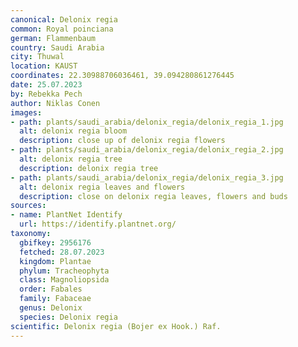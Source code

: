 ```yaml
---
canonical: Delonix regia
common: Royal poinciana
german: Flammenbaum
country: Saudi Arabia
city: Thuwal
location: KAUST
coordinates: 22.30988706036461, 39.094280861276445
date: 25.07.2023
by: Rebekka Pech
author: Niklas Conen
images:
- path: plants/saudi_arabia/delonix_regia/delonix_regia_1.jpg
  alt: delonix regia bloom
  description: close up of delonix regia flowers
- path: plants/saudi_arabia/delonix_regia/delonix_regia_2.jpg
  alt: delonix regia tree
  description: delonix regia tree
- path: plants/saudi_arabia/delonix_regia/delonix_regia_3.jpg
  alt: delonix regia leaves and flowers
  description: close on delonix regia leaves, flowers and buds
sources:
- name: PlantNet Identify
  url: https://identify.plantnet.org/
taxonomy:
  gbifkey: 2956176
  fetched: 28.07.2023
  kingdom: Plantae
  phylum: Tracheophyta
  class: Magnoliopsida
  order: Fabales
  family: Fabaceae
  genus: Delonix
  species: Delonix regia
scientific: Delonix regia (Bojer ex Hook.) Raf.
---
```

